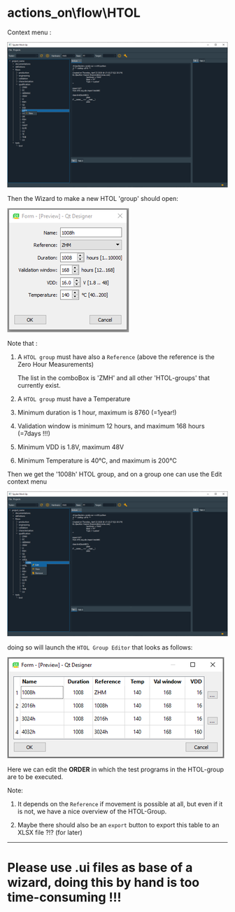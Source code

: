 # actions_on\flow\HTOL

Context menu :

 ![HTOL-ContextMenuNew](HTOL-ContextMenuNew.png)
 
Then the Wizard to make a new HTOL 'group' should open:

 ![HTOL-New](HTOL-New.png)
 

Note that :

1. A `HTOL group` must have also a `Reference` (above the reference is the Zero Hour Measurements)

    The list in the comboBox is 'ZMH' and all other 'HTOL-groups' that currently exist.
2. A `HTOL group` must have a Temperature
3. Minimum duration is 1 hour, maximum is 8760 (=1year!)
4. Validation window is minimum 12 hours, and maximum 168 hours (=7days !!!)
5. Minimum VDD is 1.8V, maximum 48V
6. Minimum Temperature is 40°C, and maximum is 200°C

Then we get the '1008h' HTOL group, and on a group one can use the Edit context menu

 ![HTOL-ContextMenuEditGroup](HTOL-ContextMenuEditGroup.png)
 
doing so will launch the `HTOL Group Editor` that looks as follows:

 ![HTOL-Sequence](HTOL-Sequence.png)

Here we can edit the **ORDER** in which the test programs in the HTOL-group
are to be executed.

Note: 

1. It depends on the `Reference` if movement is possible at all, but even if it is not, we have a nice overview of the HTOL-Group.

2. Maybe there should also be an `export` button to export this table to an XLSX file ?!? (for later)

---

# Please use .ui files as base of a wizard, doing this by hand is too time-consuming !!!